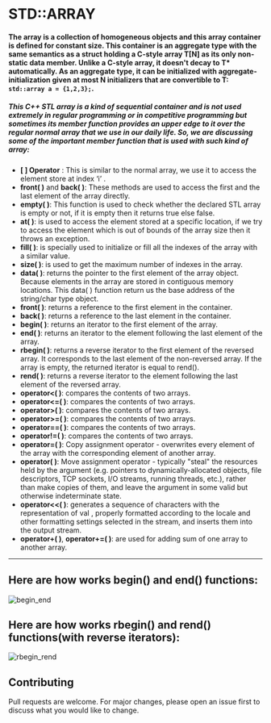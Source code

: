 <h1>STD::ARRAY</h1>

<h4>The array is a collection of homogeneous objects and this array container is defined for constant size. This container is an aggregate type with the same semantics as a struct holding a C-style array T[N] as its only non-static data member. Unlike a C-style array, it doesn't decay to T* automatically. As an aggregate type, it can be initialized with aggregate-initialization given at most N initializers that are convertible to T: <code>std::array<int, 3> a = {1,2,3};</code>.
</h4>

<h5>This C++ STL array is a kind of sequential container and is not used extremely in regular programming or in competitive programming but sometimes its member function provides an upper edge to it over the regular normal array that we use in our daily life. So, we are discussing some of the important member function that is used with such kind of array:</h5>

<ul>
<li><b>[ ] Operator</b> : This is similar to the normal array, we use it to access the element store at index ‘i’ .</li>
<li><b>front( )</b> and <b>back( )</b>: These methods are used to access the first and the last element of the array directly.</li>
<li><b>empty( )</b>: This function is used to check whether the declared STL array is empty or not, if it is empty then it returns true else false.</li>
<li><b>at( )</b>: is used to access the element stored at a specific location, if we try to access the element which is out of bounds of the array size then it throws an exception. </li>
<li><b>fill( )</b>: is specially used to initialize or fill all the indexes of the array with a similar value.</li>
<li><b>size( )</b>: is used to get the maximum number of indexes in the array.</li>
<li><b>data( )</b>: returns the pointer to the first element of the array object. Because elements in the array are stored in contiguous memory locations. This data( ) function return us the base address of the string/char type object.</li>
<li><b>front( )</b>: returns a reference to the first element in the container.</li>
<li><b>back( )</b>: returns a reference to the last element in the container.</li>
<li><b>begin( )</b>: returns an iterator to the first element of the array.</li>
<li><b>end( )</b>: returns an iterator to the element following the last element of the array.</li>
<li><b>rbegin( )</b>: returns a reverse iterator to the first element of the reversed array. It corresponds to the last element of the non-reversed array. If the array is empty, the returned iterator is equal to rend().</li>
<li><b>rend( )</b>: returns a reverse iterator to the element following the last element of the reversed array.</li>
<li><b>operator<( )</b>: compares the contents of two arrays.</li>
<li><b>operator<=( )</b>: compares the contents of two arrays.</li>
<li><b>operator>( )</b>: compares the contents of two arrays.</li>
<li><b>operator>=( )</b>: compares the contents of two arrays.</li>
<li><b>operator==( )</b>: compares the contents of two arrays.</li>
<li><b>operator!=( )</b>: compares the contents of two arrays.</li>
<li><b>operator=( )</b>: Copy assignment operator - overwrites every element of the array with the corresponding element of another array.</li>
<li><b>operator( )</b>: Move assignment operator - typically "steal" the resources held by the argument (e.g. pointers to dynamically-allocated objects, file descriptors, TCP sockets, I/O streams, running threads, etc.), rather than make copies of them, and leave the argument in some valid but otherwise indeterminate state.</li>
<li><b>operator<<( )</b>: generates a sequence of characters with the representation of val , properly formatted according to the locale and other formatting settings selected in the stream, and inserts them into the output stream.</li>
<li><b>operator+( )</b>, <b>operator+=( )</b>: are used for adding sum of one array to another array. </li>

</ul>

<hr>

<h2>Here are how works begin() and end() functions:</h2>
<img src="https://upload.cppreference.com/mwiki/images/1/1b/range-begin-end.svg" alt="begin_end">
<br>

<h2>Here are how works rbegin() and rend() functions(with reverse iterators):</h2>
<img src="https://upload.cppreference.com/mwiki/images/3/39/range-rbegin-rend.svg" alt="rbegin_rend">
<br>

<h2>Contributing</h2>
Pull requests are welcome. For major changes, please open an issue first to discuss what you would like to change.